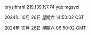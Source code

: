 brysjhhrhl 219.139.197.74 yqqlmgsycl

2024年 10月 26日 星期六 14:50:02 CST

2024年 10月 26日 星期六 06:50:02 GMT
